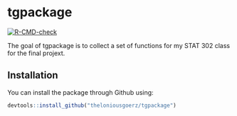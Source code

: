 
# tgpackage

<!-- badges: start -->
[![R-CMD-check](https://github.com/theloniousgoerz/tgpackage/workflows/R-CMD-check/badge.svg)](https://github.com/theloniousgoerz/tgpackage/actions)

<!-- badges: end -->

The goal of tgpackage is to collect a set of functions for my STAT 302 class for the final projext.

## Installation

You can install the package through Github using:

``` r
devtools::install_github("theloniousgoerz/tgpackage")
```


